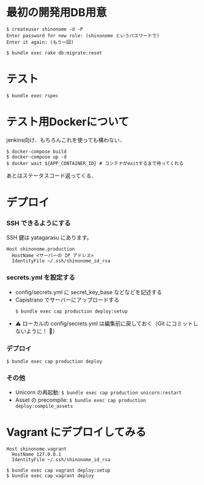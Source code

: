 # 最初の開発用DB用意
```
$ createuser shinonome -d -P
Enter password for new role: (shinonome というパスワードで)
Enter it again: (もう一回)

$ bundle exec rake db:migrate:reset
```

# テスト

```
$ bundle exec rspec
```

# テスト用Dockerについて
jenkins向け．もちろんこれを使っても構わない．

```
$ docker-compose build
$ docker-compose up -d
$ docker wait ${APP_CONTAINER_ID} # コンテナがexitするまで待ってくれる
```

あとはステータスコード返ってくる．

# デプロイ

### SSH できるようにする

SSH 鍵は yatagarasu にあります。

```
Host shinonome.production
  HostName <サーバーの IP アドレス>
  IdentityFile ~/.ssh/shinonome_id_rsa
```

### secrets.yml を設定する

- config/secrets.yml に secret_key_base などなどを記述する
- Capistrano でサーバーにアップロードする
    ```
    $ bundle exec cap production deploy:setup
    ```
- :warning: ローカルの config/secrets.yml は編集前に戻しておく（Git にコミットしないように！ :no_good:）

### デプロイ

```
$ bundle exec cap production deploy
```

### その他

- Unicorn の再起動: `$ bundle exec cap production unicorn:restart`
- Asset の precompile: `$ bundle exec cap production deploy:compile_assets`

# Vagrant にデプロイしてみる

```
Host shinonome.vagrant
  HostName 127.0.0.1
  IdentityFile ~/.ssh/shinonome_id_rsa
```

```
$ bundle exec cap vagrant deploy:setup
$ bundle exec cap vagrant deploy
```
